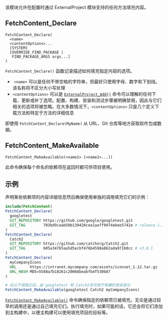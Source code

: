 
该模块允许在配置时通过 ExternalProject 模块支持的任何方法填充内容。
## FetchContent_Declare

```
FetchContent_Declare(
  <name>
  <contentOptions>...
  [SYSTEM]
  [OVERRIDE_FIND_PACKAGE |
   FIND_PACKAGE_ARGS args...]
)
```
`FetchContent_Declare()` 函数记录描述如何填充指定内容的选项。
+  `<name>` 可以是任何不带空格的字符串，但最好只使用字母、数字和下划线。该名称将不区分大小写处理
+ `<contentOptions>` 可以是 [`ExternalProject_Add()`](https://cmake-doc.readthedocs.io/zh-cn/latest/module/ExternalProject.html#command:externalproject_add "externalproject_add") 命令可以理解的任何下载、更新或补丁选项。配置、构建、安装和测试步骤被明确禁用，因此与它们相关的选项将被忽略。在大多数情况下，`<contentOptions>` 只是几个定义下载方法和特定于方法的详细信息

即使用 `FetchContent_Declare(MyName)` 从 URL、Git 仓库等地方获取软件包或数据。
## FetchContent_MakeAvailable

```
FetchContent_MakeAvailable(<name1> [<name2>...])
```
此命令确保每个命名的依赖项在返回时都可供项目使用。

## 示例
声明某些依赖项的内容详细信息然后确保使用单独的调用填充它们的示例：
```cmake
include(FetchContent)
FetchContent_Declare(
  googletest
  GIT_REPOSITORY https://github.com/google/googletest.git
  GIT_TAG        703bd9caab50b139428cea1aaff9974ebee5742e # release-1.10.0
)
FetchContent_Declare(
  Catch2
  GIT_REPOSITORY https://github.com/catchorg/Catch2.git
  GIT_TAG        605a34765aa5d5ecbf476b4598a862ada971b0cc # v3.0.1
)
FetchContent_Declare(
  myCompanyIcons
  URL      https://intranet.mycompany.com/assets/iconset_1.12.tar.gz
  URL_HASH MD5=5588a7b18261c20068beabfb4f530b87
)

# 在以下调用之后，由 googletest 和 Catch2将可用于构建的其余部分
FetchContent_MakeAvailable(googletest Catch2 myCompanyIcons)
```
[`FetchContent_MakeAvailable()`](https://cmake-doc.readthedocs.io/zh-cn/latest/module/FetchContent.html#command:fetchcontent_makeavailable "fetchcontent_makeavailable") 命令确保指定的依赖项已被填充，无论是通过较早的调用还是通过自己填充它们。执行填充时，如果可能的话，它还会将它们添加到主构建中，以便主构建可以使用填充项目的目标等。